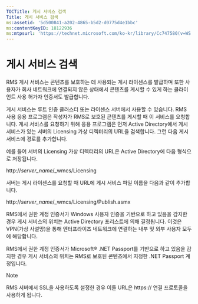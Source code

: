 ```yaml
---
TOCTitle: 게시 서비스 검색
Title: 게시 서비스 검색
ms:assetid: '5d500841-a202-4865-b5d2-d0775d4e1bbc'
ms:contentKeyID: 18122936
ms:mtpsurl: 'https://technet.microsoft.com/ko-kr/library/Cc747580(v=WS.10)'
---
```


게시 서비스 검색
================

RMS 게시 서비스는 콘텐츠를 보호하는 데 사용되는 게시 라이센스를 발급하며 또한 사용자가 회사 네트워크에 연결되지 않은 상태에서 콘텐츠를 게시할 수 있게 하는 클라이언트 사용 허가자 인증서도 발급합니다.

게시 서비스는 루트 인증 클러스터 또는 라이센스 서버에서 사용할 수 있습니다. RMS 사용 응용 프로그램은 작성자가 RMS로 보호된 콘텐츠를 게시할 때 이 서비스를 요청합니다. 게시 서비스를 요청하기 위해 응용 프로그램은 먼저 Active Directory에서 게시 서비스가 있는 서버의 Licensing 가상 디렉터리의 URL을 검색합니다. 그런 다음 게시 서비스에 경로를 추가합니다.

예를 들어 서버의 Licensing 가상 디렉터리의 URL은 Active Directory에 다음 형식으로 저장됩니다.

http://*server\_name*/\_wmcs/Licensing

서버는 게시 라이센스를 요청할 때 URL에 게시 서비스 파일 이름을 다음과 같이 추가합니다.

http://*server\_name*/\_wmcs/Licensing/Publish.asmx

RMS에서 권한 계정 인증서가 Windows 사용자 인증을 기반으로 하고 있음을 감지한 경우 게시 서비스의 위치는 Active Directory 포리스트에 의해 결정됩니다. 이것은 VPN(가상 사설망)을 통해 엔터프라이즈 네트워크에 연결하는 내부 및 외부 사용자 모두에 해당합니다.

RMS에서 권한 계정 인증서가 Microsoft® .NET Passport를 기반으로 하고 있음을 감지한 경우 게시 서비스의 위치는 RMS로 보호된 콘텐츠에서 지정한 .NET Passport 계정입니다.

> [!NOTE]  
> RMS 서버에서 SSL을 사용하도록 설정한 경우 이들 URL은 https:// 연결 프로토콜을 사용하게 됩니다.

